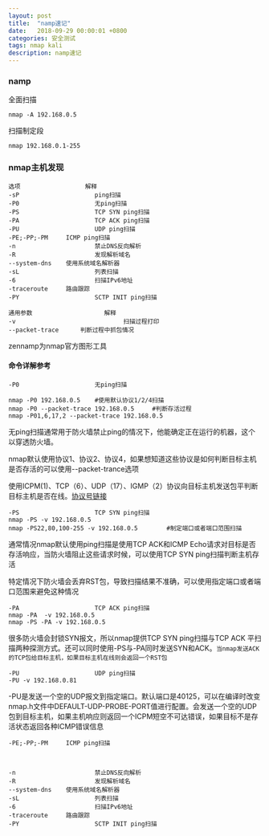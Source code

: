 ```yaml
---
layout: post
title:  "namp速记"
date:   2018-09-29 00:00:01 +0800
categories: 安全测试
tags: nmap kali
description: namp速记
---
```

### namp

全面扫描

	nmap -A 192.168.0.5

扫描制定段

	nmap 192.168.0.1-255

### nmap主机发现

	选项					解释
	-sP						ping扫描
	-P0						无ping扫描
	-PS						TCP SYN ping扫描
	-PA						TCP ACK ping扫描
	-PU						UDP ping扫描
	-PE;-PP;-PM		ICMP ping扫描
	-n						禁止DNS反向解析
	-R						发现解析域名
	--system-dns	使用系统域名解析器
	-sL						列表扫描
	-6						扫描IPv6地址
	-traceroute		路由跟踪
	-PY						SCTP INIT ping扫描

	通用参数					解释
	-v								扫描过程打印
	--packet-trace		判断过程中抓包情况

zennamp为nmap官方图形工具

#### 命令详解参考

	-P0						无ping扫描

	nmap -P0 192.168.0.5	#使用默认协议1/2/4扫描
	nmap -P0 --packet-trace 192.168.0.5		#判断存活过程
	nmap -P01,6,17,2 --packet-trace 192.168.0.5

无ping扫描通常用于防火墙禁止ping的情况下，他能确定正在运行的机器，这个以穿透防火墙。

nmap默认使用协议1、协议2、协议4，如果想知道这些协议是如何判断目标主机是否存活的可以使用--packet-trance选项

使用ICPM(1)、TCP（6）、UDP（17）、IGMP（2）协议向目标主机发送包平判断目标主机是否在线。[协议号链接](https://qfdmx.github.io/%E7%BD%91%E7%BB%9C%E5%9F%BA%E7%A1%80/2018/09/28/IP.html)

	-PS						TCP SYN ping扫描
	nmap -PS -v 192.168.0.5
	nmap -PS22,80,100-255 -v 192.168.0.5		#制定端口或者端口范围扫描

通常情况nmap默认使用ping扫描是使用TCP ACK和ICMP Echo请求对目标是否存活响应，当防火墙阻止这些请求时候，可以使用TCP SYN ping扫描判断主机存活

特定情况下防火墙会丢弃RST包，导致扫描结果不准确，可以使用指定端口或者端口范围来避免这种情况

	-PA						TCP ACK ping扫描
	nmap -PA  -v 192.168.0.5
	nmap -PS -PA -v 192.168.0.5

很多防火墙会封锁SYN报文，所以nmap提供TCP SYN ping扫描与TCP ACK 平扫描两种探测方式。还可以同时使用-PS与-PA同时发送SYN和ACK。`当nmap发送ACK的TCP包给目标主机，如果目标主机在线则会返回一个RST包`

	-PU						UDP ping扫描
	-PU -v 192.168.0.81

-PU是发送一个空的UDP报文到指定端口。默认端口是40125，可以在编译时改变nmap.h文件中DEFAULT-UDP-PROBE-PORT值进行配置。会发送一个空的UDP包到目标主机，如果主机响应则返回一个ICPM短空不可达错误，如果目标不是存活状态返回各种ICMP错误信息

	-PE;-PP;-PM		ICMP ping扫描



	-n						禁止DNS反向解析
	-R						发现解析域名
	--system-dns	使用系统域名解析器
	-sL						列表扫描
	-6						扫描IPv6地址
	-traceroute		路由跟踪
	-PY						SCTP INIT ping扫描
